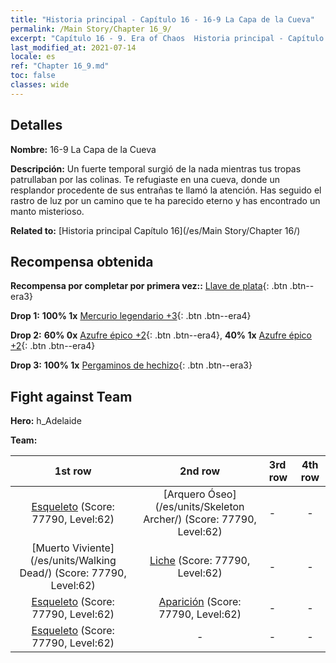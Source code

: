 ```yaml
---
title: "Historia principal - Capítulo 16 - 16-9 La Capa de la Cueva"
permalink: /Main Story/Chapter 16_9/
excerpt: "Capítulo 16 - 9. Era of Chaos  Historia principal - Capítulo 16_9. 16-9 La Capa de la Cueva"
last_modified_at: 2021-07-14
locale: es
ref: "Chapter 16_9.md"
toc: false
classes: wide
---
```


## Detalles

 **Nombre:** 16-9 La Capa de la Cueva

 **Descripción:** Un fuerte temporal surgió de la nada mientras tus tropas patrullaban por las colinas. Te refugiaste en una cueva, donde un resplandor procedente de sus entrañas te llamó la atención. Has seguido el rastro de luz por un camino que te ha parecido eterno y has encontrado un manto misterioso.

 **Related to:** [Historia principal Capítulo 16](/es/Main Story/Chapter 16/)

## Recompensa obtenida

 **Recompensa por completar por primera vez::** [Llave de plata](/ItemsES/con_693/){: .btn .btn--era3}

 **Drop 1:** **100% 1x** [Mercurio legendario +3](/ItemsES/mat_56/){: .btn .btn--era4}

 **Drop 2:** **60% 0x** [Azufre épico +2](/ItemsES/mat_50/){: .btn .btn--era4}, **40% 1x** [Azufre épico +2](/ItemsES/mat_50/){: .btn .btn--era4}

 **Drop 3:** **100% 1x** [Pergaminos de hechizo](/ItemsES/con_694/){: .btn .btn--era3}


## Fight against Team
 **Hero:** h_Adelaide

 **Team:**


  | 1st row | 2nd row | 3rd row | 4th row |
  |:----:|:----:|:----|:----:|
  | [Esqueleto](/es/units/Skeleton/) (Score: 77790, Level:62)  | [Arquero Óseo](/es/units/Skeleton Archer/) (Score: 77790, Level:62)  | - | - |
  | [Muerto Viviente](/es/units/Walking Dead/) (Score: 77790, Level:62)  | [Liche](/es/units/Lich/) (Score: 77790, Level:62)  | - | - |
  | [Esqueleto](/es/units/Skeleton/) (Score: 77790, Level:62)  | [Aparición](/es/units/Wight/) (Score: 77790, Level:62)  | - | - |
  | [Esqueleto](/es/units/Skeleton/) (Score: 77790, Level:62)  | - | - | - |


